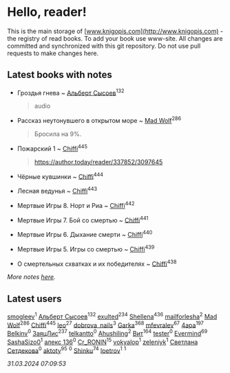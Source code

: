 # Hello, reader!
This is the main storage of [www.knigopis.com](http://www.knigopis.com) - the registry of read books.
To add your book use www-site. All changes are committed and synchronized with this git repository.
Do not use pull requests to make changes here.


## Latest books with notes
* Гроздья гнева ~ [Альберт Сысоев](users/474/47446642-vkontakte)<sup>132</sup>
    > audio

* Рассказ неутонувшего в открытом море ~ [Mad Wolf](users/947/94738840-vkontakte)<sup>286</sup>
    > Бросила на 9%.

* Пожарский 1 ~ [Chiffi](users/105/105831994080785626680-google)<sup>445</sup>
    > https://author.today/reader/337852/3097645

* Чёрные кувшинки ~ [Chiffi](users/105/105831994080785626680-google)<sup>444</sup>

* Лесная ведунья ~ [Chiffi](users/105/105831994080785626680-google)<sup>443</sup>

* Мертвые Игры 8. Норт и Риа ~ [Chiffi](users/105/105831994080785626680-google)<sup>442</sup>

* Мертвые Игры 7. Бой со смертью ~ [Chiffi](users/105/105831994080785626680-google)<sup>441</sup>

* Мертвые Игры 6. Дыхание смерти ~ [Chiffi](users/105/105831994080785626680-google)<sup>440</sup>

* Мертвые Игры 5. Игры со смертью ~ [Chiffi](users/105/105831994080785626680-google)<sup>439</sup>

* О смертельных схватках и их победителях ~ [Chiffi](users/105/105831994080785626680-google)<sup>438</sup>


_More notes [here](latest_books_with_notes.md)._


## Latest users
[smogleev](users/267/267805152-yandex)<sup>1</sup> 
[Альберт Сысоев](users/474/47446642-vkontakte)<sup>132</sup> 
[exulted](users/100/100599204551896265722-google)<sup>234</sup> 
[Shellena](users/134/13413591548892934957-mailru)<sup>436</sup> 
[mailforlesha](users/836/836484549-yandex)<sup>2</sup> 
[Mad Wolf](users/947/94738840-vkontakte)<sup>286</sup> 
[Chiffi](users/105/105831994080785626680-google)<sup>445</sup> 
[leo](users/106/106915386474260202605-google)<sup>27</sup> 
[dobrova_nails](users/606/6069210-vkontakte)<sup>3</sup> 
[Garka](users/115/115753719718250012620-google)<sup>368</sup> 
[mfevralev](users/140/140966150-vkontakte)<sup>67</sup> 
[4apa](users/117/117392596378069249667-google)<sup>197</sup> 
[Belkinv](users/117/117655821011958723100-google)<sup>0</sup> 
[ЗаяцЛис](users/112/112388384595246311466-google)<sup>237</sup> 
[telkantto](users/105/105132765868492364316-google)<sup>0</sup> 
[Ahushiling](users/116/116407812532669338806-google)<sup>2</sup> 
[Вит](users/300/300273923-vkontakte)<sup>164</sup> 
[tester](users/116/116424012935321035501-google)<sup>0</sup> 
[Evermind](users/302/302928912-vkontakte)<sup>69</sup> 
[SashaSizo0](users/117/117932212421048968285-google)<sup>1</sup> 
[алекс 136](users/184/18475011-vkontakte)<sup>0</sup> 
[Cr_RONIN](users/112/112090473416384685204-google)<sup>15</sup> 
[vokyalop](users/320/32096418-yandex)<sup>1</sup> 
[zeleniyk](users/196/19644235-vkontakte)<sup>1</sup> 
[Светлана Сетдекова](users/158/15877369199589457581-mailru)<sup>0</sup> 
[aktoty](users/275/275766107-vkontakte)<sup>95</sup> 
[](users/113/113821158776347521407-google)<sup>0</sup> 
[Shinku](users/109/109176126475581739292-google)<sup>74</sup> 
[lpetrov](users/117/117840259784706659154-google)<sup>1</sup> 
[](users/103/103456291402547350560-google)<sup>1</sup> 


_31.03.2024 07:09:53_
